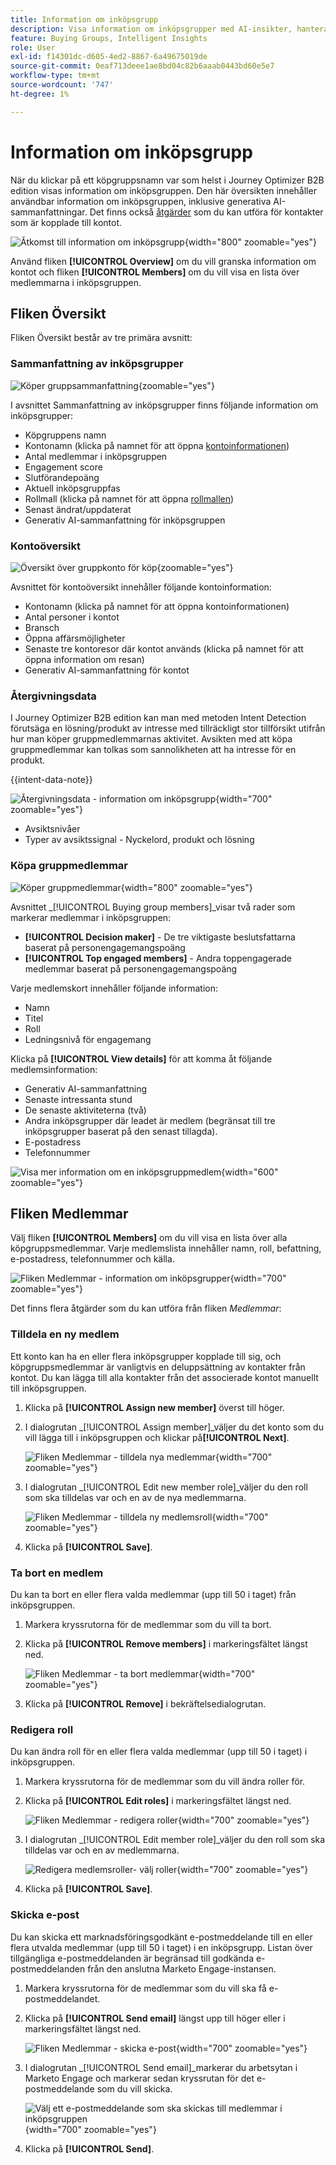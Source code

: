 ```yaml
---
title: Information om inköpsgrupp
description: Visa information om inköpsgrupper med AI-insikter, hantera medlemsroller, spåra engagemangsmusik och analysera intent data i Journey Optimizer B2B edition.
feature: Buying Groups, Intelligent Insights
role: User
exl-id: f14301dc-d605-4ed2-8867-6a49675019de
source-git-commit: 0eaf713deee1ae8bd04c82b6aaab0443bd60e5e7
workflow-type: tm+mt
source-wordcount: '747'
ht-degree: 1%

---
```


# Information om inköpsgrupp

När du klickar på ett köpgruppsnamn var som helst i Journey Optimizer B2B edition visas information om inköpsgruppen. Den här översikten innehåller användbar information om inköpsgruppen, inklusive generativa AI-sammanfattningar. Det finns också [åtgärder](#buying-group-actions) som du kan utföra för kontakter som är kopplade till kontot.

![Åtkomst till information om inköpsgrupp](./assets/buying-group-details.png){width="800" zoomable="yes"}

Använd fliken **[!UICONTROL Overview]** om du vill granska information om kontot och fliken **[!UICONTROL Members]** om du vill visa en lista över medlemmarna i inköpsgruppen.

## Fliken Översikt

Fliken Översikt består av tre primära avsnitt:

### Sammanfattning av inköpsgrupper

![Köper gruppsammanfattning](./assets/details-page-buying-group-overview.png){zoomable="yes"}

I avsnittet Sammanfattning av inköpsgrupper finns följande information om inköpsgrupper:

* Köpgruppens namn
* Kontonamn (klicka på namnet för att öppna [kontoinformationen](../accounts/account-details.md))
* Antal medlemmar i inköpsgruppen
* Engagement score
* Slutförandepoäng
* Aktuell inköpsgruppfas
* Rollmall (klicka på namnet för att öppna [rollmallen](buying-groups-role-templates.md#access-and-browse-role-templates))
* Senast ändrat/uppdaterat
* Generativ AI-sammanfattning för inköpsgruppen

### Kontoöversikt

![Översikt över gruppkonto för köp](./assets/details-page-buying-group-account-overview.png){zoomable="yes"}

Avsnittet för kontoöversikt innehåller följande kontoinformation:

* Kontonamn (klicka på namnet för att öppna kontoinformationen)
* Antal personer i kontot
* Bransch
* Öppna affärsmöjligheter
* Senaste tre kontoresor där kontot används (klicka på namnet för att öppna information om resan)
* Generativ AI-sammanfattning för kontot

### Återgivningsdata

I Journey Optimizer B2B edition kan man med metoden Intent Detection förutsäga en lösning/produkt av intresse med tillräckligt stor tillförsikt utifrån hur man köper gruppmedlemmarnas aktivitet. Avsikten med att köpa gruppmedlemmar kan tolkas som sannolikheten att ha intresse för en produkt.

{{intent-data-note}}

![Återgivningsdata - information om inköpsgrupp](../accounts/assets/intent-data-panel.png){width="700" zoomable="yes"}

* Avsiktsnivåer
* Typer av avsiktssignal - Nyckelord, produkt och lösning

### Köpa gruppmedlemmar

![Köper gruppmedlemmar](./assets/details-page-buying-group-members.png){width="800" zoomable="yes"}

Avsnittet _[!UICONTROL Buying group members]_visar två rader som markerar medlemmar i inköpsgruppen:

* **[!UICONTROL Decision maker]** - De tre viktigaste beslutsfattarna baserat på personengagemangspoäng
* **[!UICONTROL Top engaged members]** - Andra toppengagerade medlemmar baserat på personengagemangspoäng

Varje medlemskort innehåller följande information:

* Namn
* Titel
* Roll
* Ledningsnivå för engagemang

Klicka på **[!UICONTROL View details]** för att komma åt följande medlemsinformation:

* Generativ AI-sammanfattning
* Senaste intressanta stund
* De senaste aktiviteterna (två)
* Andra inköpsgrupper där leadet är medlem (begränsat till tre inköpsgrupper baserat på den senast tillagda).
* E-postadress
* Telefonnummer

![Visa mer information om en inköpsgruppmedlem](./assets/details-page-buying-group-members-view-details.png){width="600" zoomable="yes"}

## Fliken Medlemmar

Välj fliken **[!UICONTROL Members]** om du vill visa en lista över alla köpgruppsmedlemmar. Varje medlemslista innehåller namn, roll, befattning, e-postadress, telefonnummer och källa.

![Fliken Medlemmar - information om inköpsgrupper](./assets/buying-group-details-members-tab.png){width="700" zoomable="yes"}

Det finns flera åtgärder som du kan utföra från fliken _Medlemmar_:

### Tilldela en ny medlem

Ett konto kan ha en eller flera inköpsgrupper kopplade till sig, och köpgruppsmedlemmar är vanligtvis en deluppsättning av kontakter från kontot. Du kan lägga till alla kontakter från det associerade kontot manuellt till inköpsgruppen.

1. Klicka på **[!UICONTROL Assign new member]** överst till höger.

1. I dialogrutan _[!UICONTROL Assign member]_väljer du det konto som du vill lägga till i inköpsgruppen och klickar på&#x200B;**[!UICONTROL Next]**.

   ![Fliken Medlemmar - tilldela nya medlemmar](./assets/buying-group-details-assign-member.png){width="700" zoomable="yes"}

1. I dialogrutan _[!UICONTROL Edit new member role]_väljer du den roll som ska tilldelas var och en av de nya medlemmarna.

   ![Fliken Medlemmar - tilldela ny medlemsroll](./assets/buying-group-details-assign-member-edit-role.png){width="700" zoomable="yes"}

1. Klicka på **[!UICONTROL Save]**.

### Ta bort en medlem

Du kan ta bort en eller flera valda medlemmar (upp till 50 i taget) från inköpsgruppen.

1. Markera kryssrutorna för de medlemmar som du vill ta bort.

1. Klicka på **[!UICONTROL Remove members]** i markeringsfältet längst ned.

   ![Fliken Medlemmar - ta bort medlemmar](./assets/buying-group-details-remove-selected.png){width="700" zoomable="yes"}

1. Klicka på **[!UICONTROL Remove]** i bekräftelsedialogrutan.

### Redigera roll

Du kan ändra roll för en eller flera valda medlemmar (upp till 50 i taget) i inköpsgruppen.

1. Markera kryssrutorna för de medlemmar som du vill ändra roller för.

1. Klicka på **[!UICONTROL Edit roles]** i markeringsfältet längst ned.

   ![Fliken Medlemmar - redigera roller](./assets/buying-group-details-edit-roles.png){width="700" zoomable="yes"}

1. I dialogrutan _[!UICONTROL Edit member role]_väljer du den roll som ska tilldelas var och en av medlemmarna.

   ![Redigera medlemsroller- välj roller](./assets/buying-group-details-edit-roles-choose-roles.png){width="700" zoomable="yes"}

1. Klicka på **[!UICONTROL Save]**.

### Skicka e-post

Du kan skicka ett marknadsföringsgodkänt e-postmeddelande till en eller flera utvalda medlemmar (upp till 50 i taget) i en inköpsgrupp. Listan över tillgängliga e-postmeddelanden är begränsad till godkända e-postmeddelanden från den anslutna Marketo Engage-instansen.

1. Markera kryssrutorna för de medlemmar som du vill ska få e-postmeddelandet.

1. Klicka på **[!UICONTROL Send email]** längst upp till höger eller i markeringsfältet längst ned.

   ![Fliken Medlemmar - skicka e-post](./assets/buying-group-details-send-email.png){width="700" zoomable="yes"}

1. I dialogrutan _[!UICONTROL Send email]_markerar du arbetsytan i Marketo Engage och markerar sedan kryssrutan för det e-postmeddelande som du vill skicka.

   ![Välj ett e-postmeddelande som ska skickas till medlemmar i inköpsgruppen](../accounts/assets/account-details-send-email-dialog.png){width="700" zoomable="yes"}

1. Klicka på **[!UICONTROL Send]**.

